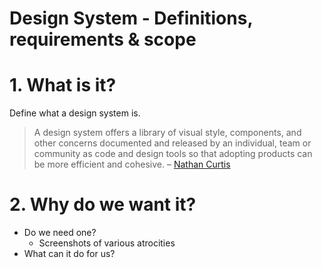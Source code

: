 # Design System - Definitions, requirements & scope

# 1. What is it?

Define what a design system is.

> A design system offers a library of visual style, components, and other concerns documented and released by an individual, team or community as code and design tools so that adopting products can be more efficient and cohesive. – [Nathan Curtis](https://medium.com/eightshapes-llc/defining-design-systems-6dd4b03e0ff6)

# 2. Why do we want it?

- Do we need one?
  - Screenshots of various atrocities
- What can it do for us?
